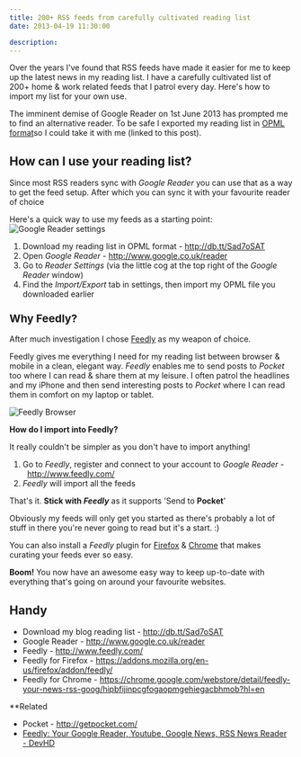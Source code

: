 ```yaml
---
title: 200+ RSS feeds from carefully cultivated reading list
date: 2013-04-19 11:30:00

description:
---
```


<div>

Over the years I've found that RSS feeds have made it easier for me to
keep up the latest news in my reading list. I have a carefully
cultivated list of 200+ home & work related feeds that I patrol every
day. Here's how to import my list for your own use.

</div>

<div>

The imminent demise of Google Reader on 1st June 2013 has prompted me to
find an alternative reader. To be safe I exported my reading list in
[OPML format](http://en.wikipedia.org/wiki/OPML)so I could take it with me (linked to this post).

</div>

## How can I use your reading list?

Since most RSS readers sync with _Google Reader_ you can use that as a
way to get the feed setup. After which you can sync it with your
favourite reader of choice

Here's a quick way to use my feeds as a starting point:
![Google Reader
settings](/assets/Screenshot_18_04_2013_14_09-300x207.png)

1.  Download my reading list in OPML format - <http://db.tt/Sad7oSAT>
2.  Open _Google Reader_ - <http://www.google.co.uk/reader>
3.  Go to _Reader Settings_ (via the little cog at the top right of the
    _Google Reader_ window)
4.  Find the *Import/Export* tab in settings, then import my OPML file
    you downloaded earlier

<div style="clear: both;">

</div>

### <span style="font-size: 1.17em;">Why Feedly?</span>

<div>

<div>

After much investigation I chose [Feedly](http://www.feedly.com/) as my weapon of choice.

</div>

Feedly gives me everything I need for my reading list between browser &
mobile in a clean, elegant way. _Feedly_ enables me to send posts to
_Pocket_ too where I can read & share them at my leisure. I often patrol
the headlines and my iPhone and then send interesting posts to _Pocket_
where I can read them in comfort on my laptop or tablet.

</div>

<div>

![Feedly Browser](/assets/Screenshot_18_04_2013_14_12-1024x651.png)

</div>

<div>

**How do I import into Feedly?**

</div>

<div>

It really couldn't be simpler as you don't have to import anything!

</div>

<div>

1.  Go to *Feedly*, register and connect to your account to _Google
    Reader_ -  <http://www.feedly.com/>
2.  *Feedly* will import all the feeds

</div>

<div>

That's it. **Stick with *Feedly*** as it supports 'Send to **Pocket**'

</div>

<div>

Obviously my feeds will only get you started as there's probably a lot
of stuff in there you're never going to read but it's a start. :)

</div>

<div>

You can also install a *Feedly* plugin for
[Firefox](https://addons.mozilla.org/en-us/firefox/addon/feedly/) &
[Chrome](https://chrome.google.com/webstore/detail/feedly-your-news-rss-goog/hipbfijinpcgfogaopmgehiegacbhmob?hl=en) that makes curating your feeds ever so easy.

</div>

<div>

**Boom!** You now have an awesome easy way to keep up-to-date with
everything that's going on around your favourite websites.

</div>

## Handy

<div>

- Download my blog reading list - <http://db.tt/Sad7oSAT>
- Google Reader - <http://www.google.co.uk/reader>
- Feedly - <http://www.feedly.com/>
- Feedly for
  Firefox - <https://addons.mozilla.org/en-us/firefox/addon/feedly/>
- Feedly for
  Chrome - <https://chrome.google.com/webstore/detail/feedly-your-news-rss-goog/hipbfijinpcgfogaopmgehiegacbhmob?hl=en>

\*\*Related

- Pocket - <http://getpocket.com/>
- [Feedly: Your Google Reader, Youtube, Google News, RSS News Reader -
  DevHD](https://itunes.apple.com/gb/app/feedly-your-google-reader/id396069556?mt=8&uo=4)

</div>
